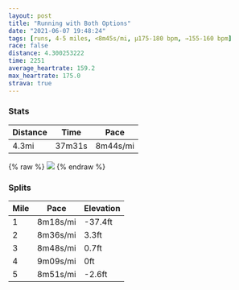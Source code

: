 ```yaml
---
layout: post
title: "Running with Both Options"
date: "2021-06-07 19:48:24"
tags: [runs, 4-5 miles, <8m45s/mi, μ175-180 bpm, →155-160 bpm]
race: false
distance: 4.300253222
time: 2251
average_heartrate: 159.2
max_heartrate: 175.0
strava: true
---
```


### Stats

| Distance | Time | Pace |
|----------|------|------|
|4.3mi|37m31s|8m44s/mi|

{% raw %}
<img src='https://maps.googleapis.com/maps/api/staticmap?maptype=roadmap&path=enc:oewwFxpsbMyAlBId@Wd@]\IX?XKt@?VT`@ZEp@LPA`@?NBFND?Gt@BRlB|A\h@b@h@UZ_AhBCVQf@SXAxAHJ@RIr@GtACJ@JAJBDMr@kAjDUd@Mf@Yj@_@~AG\@J|@`@ZPXV\Pb@Pj@NVNRRjBnABFRRTNPPTf@`@VrBp@LTx@j@fAXXB^HVN^BZF`@TVBj@PlAX`@PjAZn@V^FFHADYbAg@hAUz@]bAADDLFFJCVUf@qAb@aBDc@Fa@?KLQ?EAe@FE\JXNTZRj@Dh@LTjAZx@H~@b@@FG|C?v@BLDDFG?KABLJJED_@HkDJoAFgB?QUWCKCg@?eALa@Fg@VIpBBb@IT?b@Jd@BLBV^|ALl@?lATjACnBUFJTL\HlBz@d@?TJT?n@Fb@AVQ\Ib@Eb@Bd@Pr@pAFT\R`@Hb@?DAHO{@Gw@QM@?BPL\Hf@Bb@Nl@Jn@DvAVr@?d@NT\p@h@|@VZRx@Xf@?v@Hd@?`BFf@At@Nj@CREh@Ab@Hh@Dd@?\VTKBMEWKIQDSXk@?EDyAG{@Oc@?k@Ao@DGB?lAO^_@C?DEKCi@@mA{@?gBGkDyAa@Uu@i@g@B_Cc@eAIk@M_@A}@Ym@Ag@CIE]a@c@ISQOGKKYIe@Ig@J}BP{@KEEy@CGAGMEy@Si@SGSOCWUKKK[ACEQCu@H?EKIcAAe@D]CYG]MYE[AQEs@Dc@Jw@f@Q`@UjAQj@aAXe@`@a@p@KBYOi@SWOYGc@@i@Co@Bu@?c@B_@AcAa@w@W_@GY[ICI@SAACFGDA^HJDC@_AIyBq@iAUe@Oc@[KWq@e@g@Q_@Qg@a@eAa@UY[Y{AcAaAi@yAeAEI}@g@[U&key=AIzaSyC1MId7bFpkLXNAaYhBSTb8jLyiSqzbDtM&size=800x800&markers=color:yellow|label:S|40.75624,-73.99709&markers=color:green|label:F|40.75696,-74.00533'>
{% endraw %}

### Splits

| Mile | Pace | Elevation |
|------|------|-----------|
|1|8m18s/mi|-37.4ft|
|2|8m36s/mi|3.3ft|
|3|8m48s/mi|0.7ft|
|4|9m09s/mi|0ft|
|5|8m51s/mi|-2.6ft|
